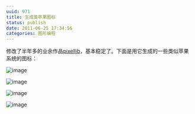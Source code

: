 ```yaml
---
uuid: 971
title: 生成类苹果图标
status: publish
date: 2011-06-25 17:34:56
categories: 图形编程
---
```

修改了半年多的业余作品[pixellib](http://code.google.com/p/pixellib/)，基本稳定了。下面是用它生成的一些类似苹果系统的图标：

![image](https://skywind3000.github.io/images/blog/wp-content/2011/06/image_thumb.png)

![image](https://skywind3000.github.io/images/blog/wp-content/2011/06/image_thumb1.png)

![image](https://skywind3000.github.io/images/blog/wp-content/2011/06/image_thumb2.png)

![image](https://skywind3000.github.io/images/blog/wp-content/2011/06/image_thumb3.png)

